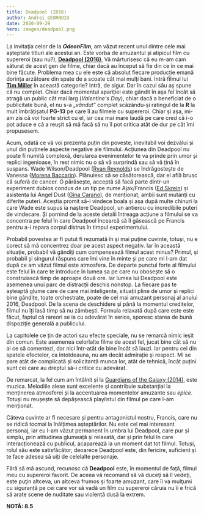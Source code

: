 ```yaml
---
title: Deadpool (2016)
author: Andrei GEORNOIU
date: 2020-09-29
hero: images/deadpool.png
---
```

<!--StartFragment-->

La invitaţia celor de la ***OdeonFilm***, am văzut recent unul dintre cele mai așteptate titluri ale acestui an. Este vorba de amuzantul și atipicul film cu supereroi (sau nu?), [**Deadpool (2016)**.](http://www.imdb.com/title/tt1431045/) Vă mărturisesc că eu m-am cam săturat de acest gen de filme, chiar dacă au început să fie din ce în ce mai bine făcute. Problema mea cu ele este că absolut fiecare producție emană dorința arzătoare din spate de a scoate cât mai mulți bani. Intră filmul lui **[Tim Miller](http://www.imdb.com/name/nm1783265/?ref_=ttfc_fc_dr1)** în această categorie? Intră, de sigur. Dar în cazul său aș spune că nu complet. Chiar dacă momentul apariției este gândit în așa fel încât să atragă un public cât mai larg (*Valentine's Day*), chiar dacă a beneficiat de o publicitate bună, el nu s-a *„vândut”* complet scăzându-și ratingul de la **R** la mult îmbrățișatul **PG-13** pe care îl au filmele cu supereroi. Chiar și așa, mi-am zis că voi foarte strict cu el, iar cea mai mare laudă pe care cred că i-o pot aduce e că a reușit să mă facă să nu îl pot critica atât de dur pe cât îmi propusesem.

Acum, odată ce vă voi prezenta puțin din poveste, inevitabil voi dezvălui și unul din puținele aspecte negative ale filmului. Acțiunea din Deadpool nu poate fi numită complexă, derularea evenimentelor te va prinde prin umor și replici ingenioase, în rest nimic nu o să vă surprindă sau să vă țină în suspans. Wade Wilson/Deadpool ([Ryan Reynolds](http://www.imdb.com/name/nm0005351/?ref_=tt_cl_t1)) se îndrăgostește de Vanessa ([Morena Baccarin](http://www.imdb.com/name/nm1072555/?ref_=tt_cl_t15)). Plănuiesc să se căsătorească, dar el află brusc că suferă de cancer. O părăsește, acceptă să facă parte dintr-un experiment dubios condus de un tip pe nume Ajax/Francis ([Ed Skrein](http://www.imdb.com/name/nm4534098/?ref_=tt_cl_t3)) și asistenta lui Angel Dust ([Gina Carano](http://www.imdb.com/name/nm2442289/?ref_=ttfc_fc_cl_t20)), de menționat, ambii sunt mutanți cu diferite puteri. Aceștia promit să-i vindece boala și așa după multe chinuri la care Wade este supus ia naștere Deadpool, un antierou cu incredibile puteri de vindecare. Și pornind de la aceste detalii întreaga acțiune a filmului se va concentra pe felul în care Deadpool încearcă să îl găsească pe Francis pentru a-i repara corpul distrus în timpul experimentului.

Probabil povestea ar fi putut fi rezumată în și mai puține cuvinte, totuși, nu e corect să mă concentrez doar pe acest aspect negativ. Iar în această situație, probabil vă gândiți cum compensează filmul acest minus? Primul, și probabil și singurul răspuns care îmi vine în minte și pe care mi l-am dat după ce am văzut filmul este atmosfera. De departe punctul forte al filmului este felul în care te introduce în lumea sa pe care nu obosește să o construiască timp de aproape două ore. Iar lumea lui Deadpool este asemenea unui parc de distracții deschis nonstop. La fiecare pas te așteaptă glume care de care mai inteligente, situații pline de umor și replici bine gândite, toate orchestrate, poate de cel mai amuzant personaj al anului 2016, Deadpool. De la scena de deschidere și până la momentul creditelor, filmul nu îți lasă timp să nu zâmbești. Formula relaxată după care este este făcut, faptul că rareori se ia cu adevărat în serios, sporesc starea de bună dispoziție generală a publicului.

La capitolele ce țin de actori sau efecte speciale, nu se remarcă nimic ieșit din comun. Este asemenea celorlalte filme de acest fel, jucat bine cât să nu ai ce să comentezi, dar nici într-atât de bine încât să lauzi. Iar pentru cei din spatele efectelor, ca întotdeauna, nu am decât admirație și respect. Mi se pare atât de complicată și solicitantă munca lor, atât de tehnică, încât puțini sunt cei care au dreptul să-i critice cu adevărat.

De remarcat, la fel cum am întâlnit și la [Guardians of the Galaxy (2014)](http://www.imdb.com/title/tt2015381/?ref_=nv_sr_1), este muzica. Melodiile alese sunt excelente și contribuie substanțial la menținerea atmosferei și la accentuarea momentelor amuzante sau *epice*. Totuși nu reușește să depășească playlistul din filmul pe care l-am menționat.

Câteva cuvinte ar fi necesare și pentru antagonistul nostru, Francis, care nu se ridică tocmai la înălțimea așteptărilor. Nu este cel mai interesant personaj, iar eu l-am văzut permanent în umbra lui Deadpool, care pur și simplu, prin atitudinea glumeață și relaxată, dar și prin felul în care interacționează cu publicul, acaparează la un moment dat tot filmul. Totuși, rolul său este satisfăcător, deoarece Deadpool este, din fericire, suficient și te face adesea să uiți de celelalte personaje.

Fără să mă ascund, recunosc că **Deadpool** este, în momentul de față, filmul meu cu supereroi favorit. De aceea vă recomand să vă duceţi să îl vedeţi, este puţin altceva, un altceva frumos și foarte amuzant, care îi va mulţumi cu siguranță pe cei care vor să vadă un film cu supereroi căruia nu îi e frică să arate scene de nuditate sau violență dusă la extrem.

**NOTĂ: 8.5**

<!--EndFragment-->